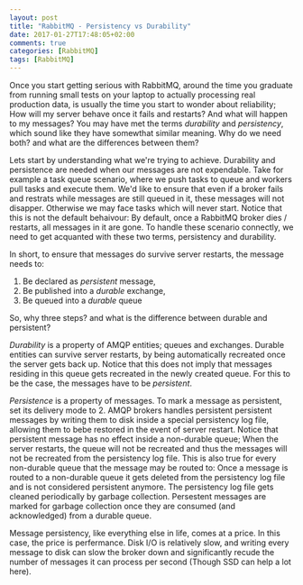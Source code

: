 ```yaml
---
layout: post
title: "RabbitMQ - Persistency vs Durability"
date: 2017-01-27T17:48:05+02:00
comments: true
categories: [RabbitMQ]
tags: [RabbitMQ]
---
```


Once you start getting serious with RabbitMQ, around the time you graduate from running small tests on your laptop to actually processing real production data, is usually the time
you start to wonder about reliability; How will my server behave once it fails and restarts? And what will happen to my messages? You may have met the terms *durability* and *persistency*,
which sound like they have somewthat similar meaning. Why do we need both? and what are the differences between them?

Lets start by understanding what we're trying to achieve. Durability and persistence are needed when our messages are not expendable. Take for example 
a task queue scenario, where we push tasks to queue and workers pull tasks and execute them. We'd like to ensure that even if a broker fails and restrats 
while messages are still queued in it, these messages will not disapper. Otherwise we may face tasks which will never start.
Notice that this is not the default behaivour: By default, once a RabbitMQ broker dies / restarts, all messages in it are gone.
To handle these scenario connectly, we need to get acquanted with these two terms, persistency and durability.

In short, to ensure that messages do survive server restarts, the message needs to:

1. Be declared as *persistent* message,
2. Be published into a *durable* exchange,
3. Be queued into a *durable* queue

So, why three steps? and what is the difference between durable and persistent?

*Durability* is a property of AMQP entities; queues and exchanges. Durable entities can survive server restarts, by being automatically recreated once the 
server gets back up. Notice that this does not imply that messages residing in this queue gets recreated in the newly created queue. For this to be the case,
the messages have to be *persistent*.

*Persistence* is a property of messages. To mark a message as persistent, set its delivery mode to 2. AMQP brokers handles persistent persistent messages by writing them to disk 
inside a special persistency log file, allowing them to bebe restored in the event of server restart. Notice that persistent message has no effect inside a non-durable queue; When 
the server restarts, the queue will not be recreated and thus the messages will not be recreated from the persistency log file. This is also true for every non-durable queue that 
the message may be routed to: Once a message is routed to a non-durable queue it gets deleted from the persistency log file and is not considered persistent anymore.
The persistency log file gets cleaned periodically by garbage collection. Persestent messages are marked for garbage collection once they are consumed (and acknowledged) 
from a durable queue.

Message persistency, like everything else in life, comes at a price. In this case, the price is perfermance. Disk I/O is relatively slow, and writing every message to disk 
can slow the broker down and significantly recude the number of messages it can process per second (Though SSD can help a lot here).



